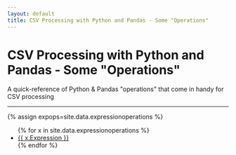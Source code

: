 ```yaml
---
layout: default
title: CSV Processing with Python and Pandas - Some "Operations"
---
```


# CSV Processing with Python and Pandas - Some "Operations"

A quick-reference of Python & Pandas "operations" that come in handy for CSV processing

---

{% assign expops=site.data.expressionoperations %}

<ul>
{% for x in site.data.expressionoperations %}
  <li>
    <a href="https://github.com/{{ member.github }}">
      {{ x.Expression }}
    </a>
  </li>
{% endfor %}
</ul>
